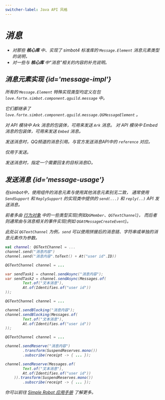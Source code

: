 ```yaml
---
switcher-label: Java API 风格
---
```

<var name="jr" value="Reactor"/>

# 消息

<tldr>

- 对那些 **核心库** 中、实现了 simbot4 标准库的 `Message.Element` 消息元素类型的说明，
- 对一些与 **核心库** 中“消息”相关的内容的补充说明。

</tldr>

## 消息元素实现 {id='message-impl'}

所有的 `Message.Element` 特殊实现类型均定义在包 `love.forte.simbot.component.qguild.message` 中。

它们都继承了 `love.forte.simbot.component.qguild.message.QGMessageElement` 。

<deflist>
<def title="QGArk">对 API 模块中 Ark 消息的包装体，可用来发送 <code>Ark</code> 消息。</def>
<def title="QGContentText"></def>
<def title="QGEmbed">对 API 模块中 Embed 消息的包装体，可用来发送 <code>Embed</code> 消息。</def>
<def title="QGReference">

发送消息时，QQ频道的消息引用。与官方发送消息API中的 `reference` 对应。

</def>
<def title="QGReplyTo">

<tip>仅用于发送。</tip>

发送消息时，指定一个需要回复的目标消息ID。

</def>
</deflist>

## 发送消息 {id='message-usage'}

在simbot中，使用组件的消息元素与使用其他消息元素别无二致，
通常使用 `SendSupport` 和 `ReplySupport` 的实现类中提供的 `send(...)` 和 `reply(..)` API 发送消息。

前者多由
<a href="actors.md">行为对象</a>
中的一些类型实现(例如`QGMember`、`QGTextChannel`)，
而后者则通常由与消息相关的事件实现(例如 `QGAtMessageCreateEvent`)。

此处以 `QGTextChannel` 为例，`send` 可以使用拼接后的消息链、字符串或单独的消息元素作为参数。

<tabs group="code">
<tab title="Kotlin" group-key="Kotlin">

```Kotlin
val channel: QGTextChannel = ...
channel.send("消息内容")
channel.send("消息内容".toText() + At("user id".ID))
```

</tab>
<tab title="Java" group-key="Java" switcher-key="%ja%">

```Java
QGTextChannel channel = ...

var sendTask1 = channel.sendAsync("消息内容");
var sendTask2 = channel.sendAsync(Messages.of(
        Text.of("文本消息"),
        At.of(Identifies.of("user id"))
));
```

</tab>
<tab title="Java" group-key="Java" switcher-key="%jb%">

```Java
QGTextChannel channel = ...

channel.sendBlocking("消息内容");
channel.sendBlocking(Messages.of(
        Text.of("文本消息"),
        At.of(Identifies.of("user id"))
));
```

</tab>
<tab title="Java" group-key="Java" switcher-key="%jr%">

```Java
QGTextChannel channel = ...

channel.sendReserve("消息内容")
        .transform(SuspendReserves.mono())
        .subscribe(receipt -> { ... });

channel.sendReserve(Messages.of(
        Text.of("文本消息"),
        At.of(Identifies.of("user id"))
    )).transform(SuspendReserves.mono())
        .subscribe(receipt -> { ... });
```

</tab>
</tabs>


<note title="标准API">

你可以前往 [Simple Robot 应用手册](https://simbot.forte.love/basic-messages.html) 了解更多。

</note>
